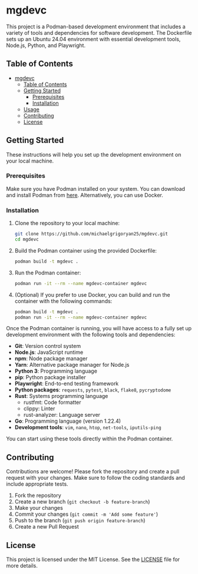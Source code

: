 # mgdevc

This project is a Podman-based development environment that includes a variety of tools and dependencies for software development. The Dockerfile sets up an Ubuntu 24.04 environment with essential development tools, Node.js, Python, and Playwright.

## Table of Contents

- [mgdevc](#mgdevc)
  - [Table of Contents](#table-of-contents)
  - [Getting Started](#getting-started)
    - [Prerequisites](#prerequisites)
    - [Installation](#installation)
  - [Usage](#usage)
  - [Contributing](#contributing)
  - [License](#license)

## Getting Started

These instructions will help you set up the development environment on your local machine.

### Prerequisites

Make sure you have Podman installed on your system. You can download and install Podman from [here](https://podman.io/getting-started/installation). Alternatively, you can use Docker.

### Installation

1. Clone the repository to your local machine:

   ```sh
   git clone https://github.com/michaelgrigoryan25/mgdevc.git
   cd mgdevc
   ```

2. Build the Podman container using the provided Dockerfile:

   ```sh
   podman build -t mgdevc .
   ```

3. Run the Podman container:

   ```sh
   podman run -it --rm --name mgdevc-container mgdevc
   ```

4. (Optional) If you prefer to use Docker, you can build and run the container with the following commands:

   ```sh
   podman build -t mgdevc .
   podman run -it --rm --name mgdevc-container mgdevc
   ```

Once the Podman container is running, you will have access to a fully set up development environment with the following tools and dependencies:

- **Git**: Version control system
- **Node.js**: JavaScript runtime
- **npm**: Node package manager
- **Yarn**: Alternative package manager for Node.js
- **Python 3**: Programming language
- **pip**: Python package installer
- **Playwright**: End-to-end testing framework
- **Python packages**: `requests`, `pytest`, `black`, `flake8`, `pycryptodome`
- **Rust**: Systems programming language
  - rustfmt: Code formatter
  - clippy: Linter
  - rust-analyzer: Language server
- **Go**: Programming language (version 1.22.4)
- **Development tools**: `vim`, `nano`, `htop`, `net-tools`, `iputils-ping`

You can start using these tools directly within the Podman container.

## Contributing

Contributions are welcome! Please fork the repository and create a pull request with your changes. Make sure to follow the coding standards and include appropriate tests.

1. Fork the repository
2. Create a new branch (`git checkout -b feature-branch`)
3. Make your changes
4. Commit your changes (`git commit -m 'Add some feature'`)
5. Push to the branch (`git push origin feature-branch`)
6. Create a new Pull Request

## License

This project is licensed under the MIT License. See the [LICENSE](LICENSE) file for more details.
